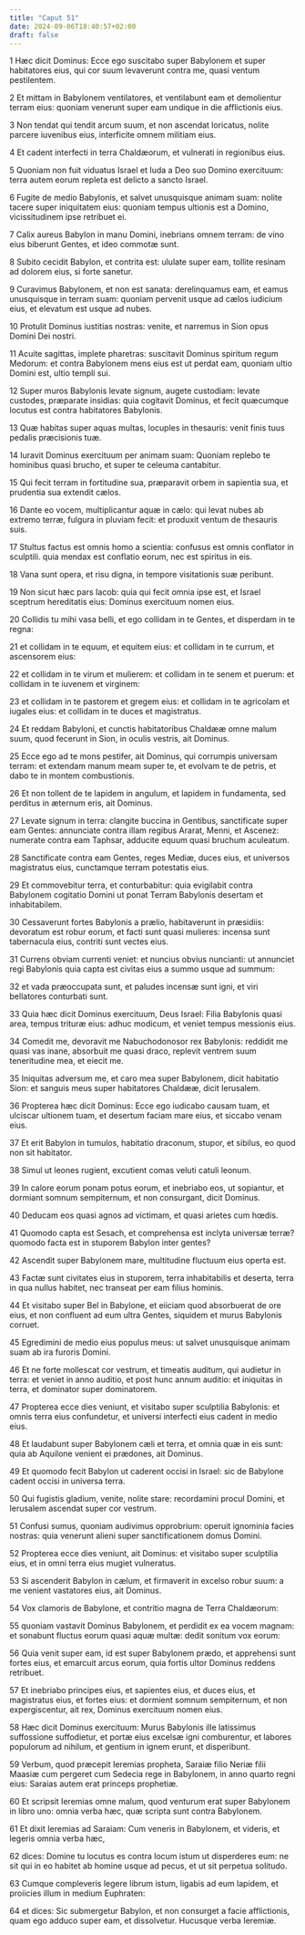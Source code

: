 ```yaml
---
title: "Caput 51"
date: 2024-09-06T18:40:57+02:00
draft: false
---
```




1 Hæc dicit Dominus: Ecce ego suscitabo super Babylonem et super habitatores eius, qui cor suum levaverunt contra me, quasi ventum pestilentem.

2 Et mittam in Babylonem ventilatores, et ventilabunt eam et demolientur terram eius: quoniam venerunt super eam undique in die afflictionis eius.

3 Non tendat qui tendit arcum suum, et non ascendat loricatus, nolite parcere iuvenibus eius, interficite omnem militiam eius.

4 Et cadent interfecti in terra Chaldæorum, et vulnerati in regionibus eius.

5 Quoniam non fuit viduatus Israel et Iuda a Deo suo Domino exercituum: terra autem eorum repleta est delicto a sancto Israel.

6 Fugite de medio Babylonis, et salvet unusquisque animam suam: nolite tacere super iniquitatem eius: quoniam tempus ultionis est a Domino, vicissitudinem ipse retribuet ei.

7 Calix aureus Babylon in manu Domini, inebrians omnem terram: de vino eius biberunt Gentes, et ideo commotæ sunt.

8 Subito cecidit Babylon, et contrita est: ululate super eam, tollite resinam ad dolorem eius, si forte sanetur.

9 Curavimus Babylonem, et non est sanata: derelinquamus eam, et eamus unusquisque in terram suam: quoniam pervenit usque ad cælos iudicium eius, et elevatum est usque ad nubes.

10 Protulit Dominus iustitias nostras: venite, et narremus in Sion opus Domini Dei nostri.

11 Acuite sagittas, implete pharetras: suscitavit Dominus spiritum regum Medorum: et contra Babylonem mens eius est ut perdat eam, quoniam ultio Domini est, ultio templi sui.

12 Super muros Babylonis levate signum, augete custodiam: levate custodes, præparate insidias: quia cogitavit Dominus, et fecit quæcumque locutus est contra habitatores Babylonis.

13 Quæ habitas super aquas multas, locuples in thesauris: venit finis tuus pedalis præcisionis tuæ.

14 Iuravit Dominus exercituum per animam suam: Quoniam replebo te hominibus quasi brucho, et super te celeuma cantabitur.

15 Qui fecit terram in fortitudine sua, præparavit orbem in sapientia sua, et prudentia sua extendit cælos.

16 Dante eo vocem, multiplicantur aquæ in cælo: qui levat nubes ab extremo terræ, fulgura in pluviam fecit: et produxit ventum de thesauris suis.

17 Stultus factus est omnis homo a scientia: confusus est omnis conflator in sculptili. quia mendax est conflatio eorum, nec est spiritus in eis.

18 Vana sunt opera, et risu digna, in tempore visitationis suæ peribunt.

19 Non sicut hæc pars Iacob: quia qui fecit omnia ipse est, et Israel sceptrum hereditatis eius: Dominus exercituum nomen eius.

20 Collidis tu mihi vasa belli, et ego collidam in te Gentes, et disperdam in te regna:

21 et collidam in te equum, et equitem eius: et collidam in te currum, et ascensorem eius:

22 et collidam in te virum et mulierem: et collidam in te senem et puerum: et collidam in te iuvenem et virginem:

23 et collidam in te pastorem et gregem eius: et collidam in te agricolam et iugales eius: et collidam in te duces et magistratus.

24 Et reddam Babyloni, et cunctis habitatoribus Chaldææ omne malum suum, quod fecerunt in Sion, in oculis vestris, ait Dominus.

25 Ecce ego ad te mons pestifer, ait Dominus, qui corrumpis universam terram: et extendam manum meam super te, et evolvam te de petris, et dabo te in montem combustionis.

26 Et non tollent de te lapidem in angulum, et lapidem in fundamenta, sed perditus in æternum eris, ait Dominus.

27 Levate signum in terra: clangite buccina in Gentibus, sanctificate super eam Gentes: annunciate contra illam regibus Ararat, Menni, et Ascenez: numerate contra eam Taphsar, adducite equum quasi bruchum aculeatum.

28 Sanctificate contra eam Gentes, reges Mediæ, duces eius, et universos magistratus eius, cunctamque terram potestatis eius.

29 Et commovebitur terra, et conturbabitur: quia evigilabit contra Babylonem cogitatio Domini ut ponat Terram Babylonis desertam et inhabitabilem.

30 Cessaverunt fortes Babylonis a prælio, habitaverunt in præsidiis: devoratum est robur eorum, et facti sunt quasi mulieres: incensa sunt tabernacula eius, contriti sunt vectes eius.

31 Currens obviam currenti veniet: et nuncius obvius nuncianti: ut annunciet regi Babylonis quia capta est civitas eius a summo usque ad summum:

32 et vada præoccupata sunt, et paludes incensæ sunt igni, et viri bellatores conturbati sunt.

33 Quia hæc dicit Dominus exercituum, Deus Israel: Filia Babylonis quasi area, tempus trituræ eius: adhuc modicum, et veniet tempus messionis eius.

34 Comedit me, devoravit me Nabuchodonosor rex Babylonis: reddidit me quasi vas inane, absorbuit me quasi draco, replevit ventrem suum teneritudine mea, et eiecit me.

35 Iniquitas adversum me, et caro mea super Babylonem, dicit habitatio Sion: et sanguis meus super habitatores Chaldææ, dicit Ierusalem.

36 Propterea hæc dicit Dominus: Ecce ego iudicabo causam tuam, et ulciscar ultionem tuam, et desertum faciam mare eius, et siccabo venam eius.

37 Et erit Babylon in tumulos, habitatio draconum, stupor, et sibilus, eo quod non sit habitator.

38 Simul ut leones rugient, excutient comas veluti catuli leonum.

39 In calore eorum ponam potus eorum, et inebriabo eos, ut sopiantur, et dormiant somnum sempiternum, et non consurgant, dicit Dominus.

40 Deducam eos quasi agnos ad victimam, et quasi arietes cum hœdis.

41 Quomodo capta est Sesach, et comprehensa est inclyta universæ terræ? quomodo facta est in stuporem Babylon inter gentes?

42 Ascendit super Babylonem mare, multitudine fluctuum eius operta est.

43 Factæ sunt civitates eius in stuporem, terra inhabitabilis et deserta, terra in qua nullus habitet, nec transeat per eam filius hominis.

44 Et visitabo super Bel in Babylone, et eiiciam quod absorbuerat de ore eius, et non confluent ad eum ultra Gentes, siquidem et murus Babylonis corruet.

45 Egredimini de medio eius populus meus: ut salvet unusquisque animam suam ab ira furoris Domini.

46 Et ne forte mollescat cor vestrum, et timeatis auditum, qui audietur in terra: et veniet in anno auditio, et post hunc annum auditio: et iniquitas in terra, et dominator super dominatorem.

47 Propterea ecce dies veniunt, et visitabo super sculptilia Babylonis: et omnis terra eius confundetur, et universi interfecti eius cadent in medio eius.

48 Et laudabunt super Babylonem cæli et terra, et omnia quæ in eis sunt: quia ab Aquilone venient ei prædones, ait Dominus.

49 Et quomodo fecit Babylon ut caderent occisi in Israel: sic de Babylone cadent occisi in universa terra.

50 Qui fugistis gladium, venite, nolite stare: recordamini procul Domini, et Ierusalem ascendat super cor vestrum.

51 Confusi sumus, quoniam audivimus opprobrium: operuit ignominia facies nostras: quia venerunt alieni super sanctificationem domus Domini.

52 Propterea ecce dies veniunt, ait Dominus: et visitabo super sculptilia eius, et in omni terra eius mugiet vulneratus.

53 Si ascenderit Babylon in cælum, et firmaverit in excelso robur suum: a me venient vastatores eius, ait Dominus.

54 Vox clamoris de Babylone, et contritio magna de Terra Chaldæorum:

55 quoniam vastavit Dominus Babylonem, et perdidit ex ea vocem magnam: et sonabunt fluctus eorum quasi aquæ multæ: dedit sonitum vox eorum:

56 Quia venit super eam, id est super Babylonem prædo, et apprehensi sunt fortes eius, et emarcuit arcus eorum, quia fortis ultor Dominus reddens retribuet.

57 Et inebriabo principes eius, et sapientes eius, et duces eius, et magistratus eius, et fortes eius: et dormient somnum sempiternum, et non expergiscentur, ait rex, Dominus exercituum nomen eius.

58 Hæc dicit Dominus exercituum: Murus Babylonis ille latissimus suffossione suffodietur, et portæ eius excelsæ igni comburentur, et labores populorum ad nihilum, et gentium in ignem erunt, et disperibunt.

59 Verbum, quod præcepit Ieremias propheta, Saraiæ filio Neriæ filii Maasiæ cum pergeret cum Sedecia rege in Babylonem, in anno quarto regni eius: Saraias autem erat princeps prophetiæ.

60 Et scripsit Ieremias omne malum, quod venturum erat super Babylonem in libro uno: omnia verba hæc, quæ scripta sunt contra Babylonem.

61 Et dixit Ieremias ad Saraiam: Cum veneris in Babylonem, et videris, et legeris omnia verba hæc,

62 dices: Domine tu locutus es contra locum istum ut disperderes eum: ne sit qui in eo habitet ab homine usque ad pecus, et ut sit perpetua solitudo.

63 Cumque compleveris legere librum istum, ligabis ad eum lapidem, et proiicies illum in medium Euphraten:

64 et dices: Sic submergetur Babylon, et non consurget a facie afflictionis, quam ego adduco super eam, et dissolvetur. Hucusque verba Ieremiæ.

